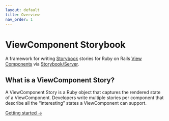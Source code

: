 ```yaml
---
layout: default
title: Overview
nav_order: 1
---
```


# ViewComponent Storybook

A framework for writing [Storybook](https://github.com/storybookjs/storybook/) stories for Ruby on Rails [View Components](https://github.com/github/view_component) via [Storybook/Server](https://github.com/storybookjs/storybook/tree/next/app/server).

## What is a ViewComponent Story?

A ViewComponent Story is a Ruby object that captures the rendered state of a ViewComponent. Developers write multiple stories per component that describe all the “interesting” states a ViewComponent can support.


[Getting started →](/guide/getting-started.html)
